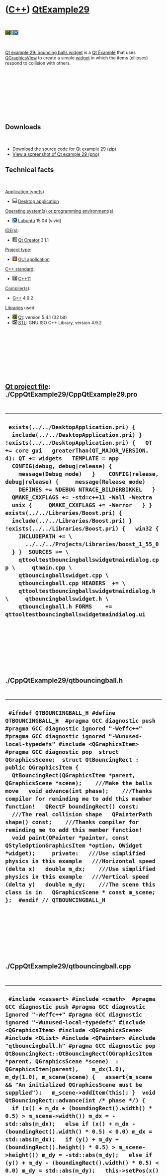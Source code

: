 



 

 

 

 

 

([C++](Cpp.htm)) [QtExample29](CppQtExample29.htm)
==================================================

 

![Qt](PicQt.png)![Qt
Creator](PicQtCreator.png)![Lubuntu](PicLubuntu.png)

 

[Qt example 29: bouncing balls widget](CppQtExample29.htm) is a [Qt
Example](CppQtExample.htm) that uses
[QGraphicsView](CppQGraphicsView.htm) to create a simple
[widget](CppWidget.htm) in which the items (ellipses) respond to
collision with others.

 

 

 

 

 

Downloads
---------

 

-   [Download the source code for Qt example
    29 (zip)](CppQtExample29.zip)
-   [View a screenshot of Qt example 29 (png)](CppQtExample29.png)

Technical facts
---------------

 

[Application type(s)](CppApplication.htm)

-   ![Desktop](PicDesktop.png) [Desktop
    application](CppDesktopApplication.htm)

[Operating system(s) or programming environment(s)](CppOs.htm)

-   ![Lubuntu](PicLubuntu.png) [Lubuntu](CppLubuntu.htm) 15.04 (vivid)

[IDE(s)](CppIde.htm):

-   ![Qt Creator](PicQtCreator.png) [Qt Creator](CppQtCreator.htm) 3.1.1

[Project type](CppQtProjectType.htm):

-   ![GUI](PicGui.png) [GUI application](CppGuiApplication.htm)

[C++ standard](CppStandard.htm):

-   ![C++11](PicCpp11.png) [C++11](Cpp11.htm)

[Compiler(s)](CppCompiler.htm):

-   [G++](CppGpp.htm) 4.9.2

[Libraries](CppLibrary.htm) used:

-   ![Qt](PicQt.png) [Qt](CppQt.htm): version 5.4.1 (32 bit)
-   ![STL](PicStl.png) [STL](CppStl.htm): GNU ISO C++ Library, version
    4.9.2

 

 

 

 

 

[Qt project file](CppQtProjectFile.htm): ./CppQtExample29/CppQtExample29.pro
----------------------------------------------------------------------------

 

  ------------------------------------------------------------------------------------------------------------------------------------------------------------------------------------------------------------------------------------------------------------------------------------------------------------------------------------------------------------------------------------------------------------------------------------------------------------------------------------------------------------------------------------------------------------------------------------------------------------------------------------------------------------------------------------------------------------------------------------------------------------------------------------------------------------------------------------------------------------------------------------------------------------------------------------------------------------------------------------------------------------
  ` exists(../../DesktopApplication.pri) {   include(../../DesktopApplication.pri) } !exists(../../DesktopApplication.pri) {   QT += core gui   greaterThan(QT_MAJOR_VERSION, 4): QT += widgets   TEMPLATE = app    CONFIG(debug, debug|release) {     message(Debug mode)   }    CONFIG(release, debug|release) {     message(Release mode)     DEFINES += NDEBUG NTRACE_BILDERBIKKEL   }    QMAKE_CXXFLAGS += -std=c++11 -Wall -Wextra    unix {     QMAKE_CXXFLAGS += -Werror   } }  exists(../../Libraries/Boost.pri) {   include(../../Libraries/Boost.pri) } !exists(../../Libraries/Boost.pri) {   win32 {     INCLUDEPATH += \       ../../../Projects/Libraries/boost_1_55_0   } }  SOURCES += \     qttooltestbouncingballswidgetmaindialog.cpp \     qtmain.cpp \     qtbouncingballswidget.cpp \     qtbouncingball.cpp HEADERS  += \     qttooltestbouncingballswidgetmaindialog.h \     qtbouncingballswidget.h \     qtbouncingball.h FORMS    += qttooltestbouncingballswidgetmaindialog.ui`
  ------------------------------------------------------------------------------------------------------------------------------------------------------------------------------------------------------------------------------------------------------------------------------------------------------------------------------------------------------------------------------------------------------------------------------------------------------------------------------------------------------------------------------------------------------------------------------------------------------------------------------------------------------------------------------------------------------------------------------------------------------------------------------------------------------------------------------------------------------------------------------------------------------------------------------------------------------------------------------------------------------------

 

 

 

 

 

./CppQtExample29/qtbouncingball.h
---------------------------------

 

  -------------------------------------------------------------------------------------------------------------------------------------------------------------------------------------------------------------------------------------------------------------------------------------------------------------------------------------------------------------------------------------------------------------------------------------------------------------------------------------------------------------------------------------------------------------------------------------------------------------------------------------------------------------------------------------------------------------------------------------------------------------------------------------------------------------------------------------------------------------------------------------------------------------------------------------------------------------------------------------------------------------------------------------------------------------------------
  ` #ifndef QTBOUNCINGBALL_H #define QTBOUNCINGBALL_H  #pragma GCC diagnostic push #pragma GCC diagnostic ignored "-Weffc++" #pragma GCC diagnostic ignored "-Wunused-local-typedefs" #include <QGraphicsItem> #pragma GCC diagnostic pop  struct QGraphicsScene;  struct QtBouncingRect : public QGraphicsItem {   QtBouncingRect(QGraphicsItem *parent, QGraphicsScene *scene);    ///Make the balls move   void advance(int phase);    ///Thanks compiler for reminding me to add this member function!   QRectF boundingRect() const;    ///The real collision shape   QPainterPath shape() const;    ///Thanks compiler for reminding me to add this member function!   void paint(QPainter *painter, const QStyleOptionGraphicsItem *option, QWidget *widget);     private:   ///Use simplified physics in this example   ///Horizontal speed (delta x)   double m_dx;    ///Use simplified physics in this example   ///Vertical speed (delta y)   double m_dy;    ///The scene this class is in   QGraphicsScene * const m_scene; };  #endif // QTBOUNCINGBALL_H`
  -------------------------------------------------------------------------------------------------------------------------------------------------------------------------------------------------------------------------------------------------------------------------------------------------------------------------------------------------------------------------------------------------------------------------------------------------------------------------------------------------------------------------------------------------------------------------------------------------------------------------------------------------------------------------------------------------------------------------------------------------------------------------------------------------------------------------------------------------------------------------------------------------------------------------------------------------------------------------------------------------------------------------------------------------------------------------

 

 

 

 

 

./CppQtExample29/qtbouncingball.cpp
-----------------------------------

 

  ---------------------------------------------------------------------------------------------------------------------------------------------------------------------------------------------------------------------------------------------------------------------------------------------------------------------------------------------------------------------------------------------------------------------------------------------------------------------------------------------------------------------------------------------------------------------------------------------------------------------------------------------------------------------------------------------------------------------------------------------------------------------------------------------------------------------------------------------------------------------------------------------------------------------------------------------------------------------------------------------------------------------------------------------------------------------------------------------------------------------------------------------------------------------------------------------------------------------------------------------------------------------------------------------------------------------------------------------------------------------------------------------------------------------------------------------------------------------------------------------------------------------------------------------------------------------------------------------------------------------------------------------------------------------------------------------------------------------------------------------------------------------------------------------------------------------------------------------------------------------------------------------------------------------------------------------
  ` #include <cassert> #include <cmath>  #pragma GCC diagnostic push #pragma GCC diagnostic ignored "-Weffc++" #pragma GCC diagnostic ignored "-Wunused-local-typedefs" #include <QGraphicsItem> #include <QGraphicsScene> #include <QList> #include <QPainter> #include "qtbouncingball.h" #pragma GCC diagnostic pop  QtBouncingRect::QtBouncingRect(QGraphicsItem *parent, QGraphicsScene *scene)  : QGraphicsItem(parent),    m_dx(1.0), m_dy(1.0), m_scene(scene) {   assert(m_scene && "An initialized QGraphicsScene must be supplied");   m_scene->addItem(this); }  void QtBouncingRect::advance(int /* phase */) {   if (x() + m_dx + (boundingRect().width() * 0.5) > m_scene->width()) m_dx = -std::abs(m_dx);   else if (x() + m_dx - (boundingRect().width() * 0.5) < 0.0) m_dx = std::abs(m_dx);   if (y() + m_dy + (boundingRect().height() * 0.5) > m_scene->height()) m_dy = -std::abs(m_dy);   else if (y() + m_dy - (boundingRect().width() * 0.5) < 0.0) m_dy = std::abs(m_dy);   this->setPos(x() + m_dx, y() + m_dy);    //Respond to collision with other item   const QList<QGraphicsItem *> others = collidingItems();   if (others.isEmpty()) return;   const QGraphicsItem * const other = others[0];   if (this->x() < other->x()) m_dx = -std::abs(m_dx);   else if (this->x() > other->x()) m_dx =  std::abs(m_dx);   if (this->y() < other->y()) m_dy = -std::abs(m_dy);   else if (this->y() > other->y()) m_dy =  std::abs(m_dy);   this->setPos(x() + m_dx, y() + m_dy);   this->setPos(x() + m_dx, y() + m_dy);  }  QRectF QtBouncingRect::boundingRect() const {   return QRectF(-16.0,-16.0,32.0,32.0); }  void QtBouncingRect::paint(   QPainter *painter,   const QStyleOptionGraphicsItem * /* option */,   QWidget * /* widget */) {   painter->drawEllipse(this->boundingRect()); }  QPainterPath QtBouncingRect::shape() const {   QPainterPath p;   p.addEllipse(boundingRect());   return p; }`
  ---------------------------------------------------------------------------------------------------------------------------------------------------------------------------------------------------------------------------------------------------------------------------------------------------------------------------------------------------------------------------------------------------------------------------------------------------------------------------------------------------------------------------------------------------------------------------------------------------------------------------------------------------------------------------------------------------------------------------------------------------------------------------------------------------------------------------------------------------------------------------------------------------------------------------------------------------------------------------------------------------------------------------------------------------------------------------------------------------------------------------------------------------------------------------------------------------------------------------------------------------------------------------------------------------------------------------------------------------------------------------------------------------------------------------------------------------------------------------------------------------------------------------------------------------------------------------------------------------------------------------------------------------------------------------------------------------------------------------------------------------------------------------------------------------------------------------------------------------------------------------------------------------------------------------------------------

 

 

 

 

 

./CppQtExample29/qtbouncingballswidget.h
----------------------------------------

 

  ---------------------------------------------------------------------------------------------------------------------------------------------------------------------------------------------------------------------------------------------------------------------------------------------------------------------------------------------------------------------------------------------------------------------------------------------------------------------------------------------------------------------------------
  ` #ifndef QTBOUNCINGBALLSWIDGET_H #define QTBOUNCINGBALLSWIDGET_H  #pragma GCC diagnostic push #pragma GCC diagnostic ignored "-Weffc++" #pragma GCC diagnostic ignored "-Wunused-local-typedefs" #include <QGraphicsView> #pragma GCC diagnostic pop  struct QGraphicsScene;  struct QtBouncingRectsWidget : public QGraphicsView {   QtBouncingRectsWidget(QWidget *parent = 0);     protected:   void resizeEvent(QResizeEvent *event);    private:   QGraphicsScene * const m_scene; };  #endif // QTBOUNCINGBALLSWIDGET_H`
  ---------------------------------------------------------------------------------------------------------------------------------------------------------------------------------------------------------------------------------------------------------------------------------------------------------------------------------------------------------------------------------------------------------------------------------------------------------------------------------------------------------------------------------

 

 

 

 

 

./CppQtExample29/qtbouncingballswidget.cpp
------------------------------------------

 

  ----------------------------------------------------------------------------------------------------------------------------------------------------------------------------------------------------------------------------------------------------------------------------------------------------------------------------------------------------------------------------------------------------------------------------------------------------------------------------------------------------------------------------------------------------------------------------------------------------------------------------------------------------------------------------------------------------------------------------------------------------------------------------------------------------------------------------------------------------------------------------------------------------------------------------------------------------------------------------------------------------------------------------------------------------------------------------------------------------------------------------------------------------------------------------------------------------------
  ` #pragma GCC diagnostic push #pragma GCC diagnostic ignored "-Weffc++" #pragma GCC diagnostic ignored "-Wunused-local-typedefs" #include <QTimer> #include <QGraphicsScene> #include "qtbouncingball.h" #include "qtbouncingballswidget.h" #pragma GCC diagnostic pop  QtBouncingRectsWidget::QtBouncingRectsWidget(QWidget *parent)   : QGraphicsView(parent),     m_scene(new QGraphicsScene(this->rect(),this)) {   this->setScene(m_scene);    for (int i=0; i!=3; ++i)   {     QtBouncingRect * const ball = new QtBouncingRect(0,m_scene);     ball->setPos(       static_cast<double>((i - 1) * 32) + (0.5 * static_cast<double>(width())),       static_cast<double>((i - 1) * 32) + (0.5 * static_cast<double>(height())));   }    {     QTimer * const timer = new QTimer(this);     QObject::connect(timer,SIGNAL(timeout()),m_scene,SLOT(advance()));     timer->setInterval(20);     timer->start();   }    //Turn off the scrollbars, as they look ugly   this->setVerticalScrollBarPolicy(Qt::ScrollBarAlwaysOff);   this->setHorizontalScrollBarPolicy(Qt::ScrollBarAlwaysOff); }   void QtBouncingRectsWidget::resizeEvent(QResizeEvent *) {   m_scene->setSceneRect(this->rect()); }`
  ----------------------------------------------------------------------------------------------------------------------------------------------------------------------------------------------------------------------------------------------------------------------------------------------------------------------------------------------------------------------------------------------------------------------------------------------------------------------------------------------------------------------------------------------------------------------------------------------------------------------------------------------------------------------------------------------------------------------------------------------------------------------------------------------------------------------------------------------------------------------------------------------------------------------------------------------------------------------------------------------------------------------------------------------------------------------------------------------------------------------------------------------------------------------------------------------------------

 

 

 

 

 

./CppQtExample29/qtmain.cpp
---------------------------

 

  -------------------------------------------------------------------------------------------------------------------------------------------------------------------------------------------------------------------------------------------------------------------------------------------------------------------------------------------------------------------------------------------
  ` #pragma GCC diagnostic push #pragma GCC diagnostic ignored "-Weffc++" #pragma GCC diagnostic ignored "-Wunused-local-typedefs" #include <QApplication> #include "qttooltestbouncingballswidgetmaindialog.h" #pragma GCC diagnostic pop  int main(int argc, char *argv[]) {   QApplication a(argc, argv);   QtToolTestBouncingBallsWidgetMainDialog w;   w.show();   return a.exec(); }`
  -------------------------------------------------------------------------------------------------------------------------------------------------------------------------------------------------------------------------------------------------------------------------------------------------------------------------------------------------------------------------------------------

 

 

 

 

 

./CppQtExample29/qttooltestbouncingballswidgetmaindialog.h
----------------------------------------------------------

 

  ----------------------------------------------------------------------------------------------------------------------------------------------------------------------------------------------------------------------------------------------------------------------------------------------------------------------------------------------------------------------------------------------------------------------------------------------------------------------------------------------------------------------------------------------------------------------------------------------------------------------------------------------------------------------------------------------------------------------------------------------------------------------------------------------------------------------------------------------------------------------------------------------------------------------
  ` #ifndef QTTOOLTESTBOUNCINGBALLSWIDGETMAINDIALOG_H #define QTTOOLTESTBOUNCINGBALLSWIDGETMAINDIALOG_H  #pragma GCC diagnostic push #pragma GCC diagnostic ignored "-Weffc++" #pragma GCC diagnostic ignored "-Wunused-local-typedefs" #include <QDialog> #pragma GCC diagnostic pop  namespace Ui { class QtToolTestBouncingBallsWidgetMainDialog; }  class QtToolTestBouncingBallsWidgetMainDialog : public QDialog {     Q_OBJECT      public:   explicit QtToolTestBouncingBallsWidgetMainDialog(QWidget *parent = 0);   QtToolTestBouncingBallsWidgetMainDialog(const QtToolTestBouncingBallsWidgetMainDialog&) = delete;   QtToolTestBouncingBallsWidgetMainDialog& operator=(const QtToolTestBouncingBallsWidgetMainDialog&) = delete;   ~QtToolTestBouncingBallsWidgetMainDialog();      private:   Ui::QtToolTestBouncingBallsWidgetMainDialog *ui; };  #endif // QTTOOLTESTBOUNCINGBALLSWIDGETMAINDIALOG_H`
  ----------------------------------------------------------------------------------------------------------------------------------------------------------------------------------------------------------------------------------------------------------------------------------------------------------------------------------------------------------------------------------------------------------------------------------------------------------------------------------------------------------------------------------------------------------------------------------------------------------------------------------------------------------------------------------------------------------------------------------------------------------------------------------------------------------------------------------------------------------------------------------------------------------------------

 

 

 

 

 

./CppQtExample29/qttooltestbouncingballswidgetmaindialog.cpp
------------------------------------------------------------

 

  -----------------------------------------------------------------------------------------------------------------------------------------------------------------------------------------------------------------------------------------------------------------------------------------------------------------------------------------------------------------------------------------------------------------------------------------------------------------------------------------------------------------------------------------------------------------------------------------------------------------------------------------------------------------------------------------
  ` #pragma GCC diagnostic push #pragma GCC diagnostic ignored "-Weffc++" #pragma GCC diagnostic ignored "-Wunused-local-typedefs" #include "qtbouncingballswidget.h" #include "qttooltestbouncingballswidgetmaindialog.h" #include "ui_qttooltestbouncingballswidgetmaindialog.h" #pragma GCC diagnostic pop  QtToolTestBouncingBallsWidgetMainDialog::QtToolTestBouncingBallsWidgetMainDialog(QWidget *parent) :     QDialog(parent),     ui(new Ui::QtToolTestBouncingBallsWidgetMainDialog) {   ui->setupUi(this);   ui->layout->addWidget(new QtBouncingRectsWidget(this)); }  QtToolTestBouncingBallsWidgetMainDialog::~QtToolTestBouncingBallsWidgetMainDialog() {   delete ui; }`
  -----------------------------------------------------------------------------------------------------------------------------------------------------------------------------------------------------------------------------------------------------------------------------------------------------------------------------------------------------------------------------------------------------------------------------------------------------------------------------------------------------------------------------------------------------------------------------------------------------------------------------------------------------------------------------------------

 

 

 

 

 





 

[![Valid XHTML 1.0 Strict](valid-xhtml10.png){width="88"
height="31"}](http://validator.w3.org/check?uri=referer)

This page has been created by the [tool](Tools.htm)
[CodeToHtml](ToolCodeToHtml.htm)
